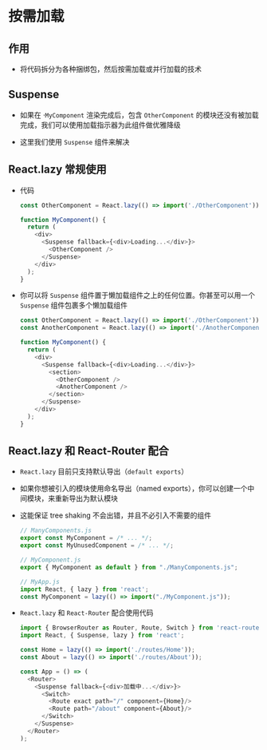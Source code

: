 # 按需加载

## 作用

+ 将代码拆分为各种捆绑包，然后按需加载或并行加载的技术

## Suspense

+ 如果在 ·`MyComponent` 渲染完成后，包含 `OtherComponent` 的模块还没有被加载完成，我们可以使用加载指示器为此组件做优雅降级

+ 这里我们使用 `Suspense` 组件来解决

## React.lazy 常规使用

+ 代码

    ```js
    const OtherComponent = React.lazy(() => import('./OtherComponent'));

    function MyComponent() {
      return (
        <div>
          <Suspense fallback={<div>Loading...</div>}>
            <OtherComponent />
          </Suspense>
        </div>
      );
    }
    ```

+ 你可以将 `Suspense` 组件置于懒加载组件之上的任何位置。你甚至可以用一个 `Suspense` 组件包裹多个懒加载组件

    ```js
    const OtherComponent = React.lazy(() => import('./OtherComponent'));
    const AnotherComponent = React.lazy(() => import('./AnotherComponent'));

    function MyComponent() {
      return (
        <div>
          <Suspense fallback={<div>Loading...</div>}>
            <section>
              <OtherComponent />
              <AnotherComponent />
            </section>
          </Suspense>
        </div>
      );
    }
    ```

## React.lazy 和 React-Router 配合

+ `React.lazy` 目前只支持默认导出（`default exports`）

+ 如果你想被引入的模块使用命名导出（named exports），你可以创建一个中间模块，来重新导出为默认模块

+ 这能保证 tree shaking 不会出错，并且不必引入不需要的组件

    ```js
    // ManyComponents.js
    export const MyComponent = /* ... */;
    export const MyUnusedComponent = /* ... */;
    ```

    ```js
    // MyComponent.js
    export { MyComponent as default } from "./ManyComponents.js";
    ```

    ```js
    // MyApp.js
    import React, { lazy } from 'react';
    const MyComponent = lazy(() => import("./MyComponent.js"));
    ```

+ `React.lazy` 和 `React-Router` 配合使用代码

    ```js
    import { BrowserRouter as Router, Route, Switch } from 'react-router-dom';
    import React, { Suspense, lazy } from 'react';

    const Home = lazy(() => import('./routes/Home'));
    const About = lazy(() => import('./routes/About'));

    const App = () => (
      <Router>
        <Suspense fallback={<div>加载中...</div>}>
          <Switch>
            <Route exact path="/" component={Home}/>
            <Route path="/about" component={About}/>
          </Switch>
        </Suspense>
      </Router>
    );
    ```

